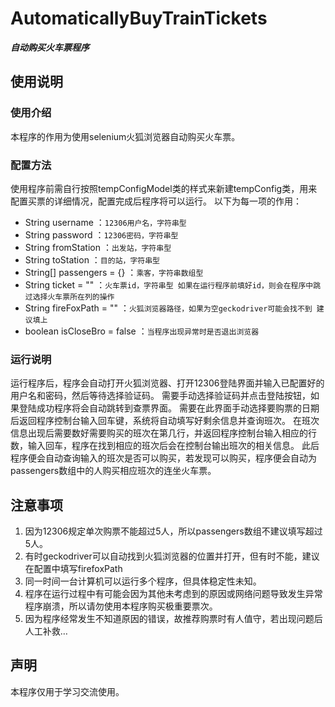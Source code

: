 # AutomaticallyBuyTrainTickets
***自动购买火车票程序***

## 使用说明

### 使用介绍

本程序的作用为使用selenium火狐浏览器自动购买火车票。

### 配置方法

使用程序前需自行按照tempConfigModel类的样式来新建tempConfig类，用来配置买票的详细情况，配置完成后程序将可以运行。
以下为每一项的作用：

- String username ：`12306用户名，字符串型`
- String password ：`12306密码，字符串型`
- String fromStation ：`出发站，字符串型`
- String toStation ：`目的站，字符串型`
- String[] passengers = {} ：`乘客，字符串数组型`
- String ticket = "" ：`火车票id，字符串型 如果在运行程序前填好id，则会在程序中跳过选择火车票所在列的操作`
- String fireFoxPath = "" ：`火狐浏览器路径，如果为空geckodriver可能会找不到 建议填上`
- boolean isCloseBro = false ：`当程序出现异常时是否退出浏览器`

### 运行说明

运行程序后，程序会自动打开火狐浏览器、打开12306登陆界面并输入已配置好的用户名和密码，然后等待选择验证码。
需要手动选择验证码并点击登陆按钮，如果登陆成功程序将会自动跳转到查票界面。
需要在此界面手动选择要购票的日期后返回程序控制台输入回车键，系统将自动填写好剩余信息并查询班次。
在班次信息出现后需要数好需要购买的班次在第几行，并返回程序控制台输入相应的行数，输入回车，程序在找到相应的班次后会在控制台输出班次的相关信息。
此后程序便会自动查询输入的班次是否可以购买，若发现可以购买，程序便会自动为passengers数组中的人购买相应班次的连坐火车票。

## 注意事项

1. 因为12306规定单次购票不能超过5人，所以passengers数组不建议填写超过5人。
2. 有时geckodriver可以自动找到火狐浏览器的位置并打开，但有时不能，建议在配置中填写firefoxPath
3. 同一时间一台计算机可以运行多个程序，但具体稳定性未知。
4. 程序在运行过程中有可能会因为其他未考虑到的原因或网络问题导致发生异常程序崩溃，所以请勿使用本程序购买极重要票次。
5. 因为程序经常发生不知道原因的错误，故推荐购票时有人值守，若出现问题后人工补救…

## 声明
本程序仅用于学习交流使用。
